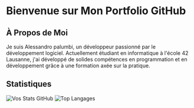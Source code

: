 # Bienvenue sur Mon Portfolio GitHub

## À Propos de Moi
Je suis Alessandro palumbi, un développeur passionné par le développement logiciel. Actuellement étudiant en informatique à l'école 42 Lausanne, j'ai développé de solides compétences en programmation et en développement grâce à une formation axée sur la pratique.

## Statistiques
![Vos Stats GitHub](https://github-readme-stats.vercel.app/api?username=Alesspal&show_icons=true)
![Top Langages](https://github-readme-stats.vercel.app/api/top-langs/?username=Alesspal&layout=compact)

<!--
## Mes Projets
- [Nom du Projet](Lien vers le Projet) - Description brève du projet.
- ![Image du Projet](Lien vers une image/GIF du projet)

## Contactez-Moi
- LinkedIn: [Votre LinkedIn](Votre lien LinkedIn)
- Email: [Votre Email](mailto:votre.email@example.com)
-->
<!--
**Alesspal/Alesspal** is a ✨ _special_ ✨ repository because its `README.md` (this file) appears on your GitHub profile.

Here are some ideas to get you started:

- 🔭 I’m currently working on ...
- 🌱 I’m currently learning ...
- 👯 I’m looking to collaborate on ...
- 🤔 I’m looking for help with ...
- 💬 Ask me about ...
- 📫 How to reach me: ...
- 😄 Pronouns: ...
- ⚡ Fun fact: ...
-->
